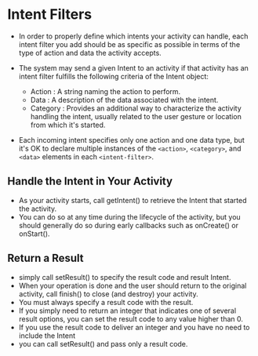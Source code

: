 # Intent Filters

* In order to properly define which intents your activity can handle, each intent filter you add should be as specific as possible in terms of the type of action and data the activity accepts.
* The system may send a given Intent to an activity if that activity has an intent filter fulfills the following criteria of the Intent object:
  * Action : A string naming the action to perform.
  * Data : A description of the data associated with the intent.
  * Category : Provides an additional way to characterize the activity handling the intent, usually related to the user gesture or location from which it's started.

* Each incoming intent specifies only one action and one data type, but it's OK to declare multiple instances of the `<action>`, `<category>`, and `<data>` elements in each `<intent-filter>`.

## Handle the Intent in Your Activity

* As your activity starts, call getIntent() to retrieve the Intent that started the activity.
* You can do so at any time during the lifecycle of the activity, but you should generally do so during early callbacks such as onCreate() or onStart().

## Return a Result

* simply call setResult() to specify the result code and result Intent. 
* When your operation is done and the user should return to the original activity, call finish() to close (and destroy) your activity.
* You must always specify a result code with the result.
* If you simply need to return an integer that indicates one of several result options, you can set the result code to any value higher than 0.
* If you use the result code to deliver an integer and you have no need to include the Intent
* you can call setResult() and pass only a result code. 
